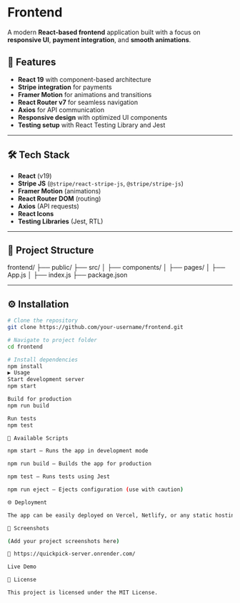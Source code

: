 # Frontend

A modern **React-based frontend** application built with a focus on **responsive UI**, **payment integration**, and **smooth animations**.

## 🚀 Features
- **React 19** with component-based architecture
- **Stripe integration** for payments
- **Framer Motion** for animations and transitions
- **React Router v7** for seamless navigation
- **Axios** for API communication
- **Responsive design** with optimized UI components
- **Testing setup** with React Testing Library and Jest

---

## 🛠️ Tech Stack
- **React** (v19)
- **Stripe JS** (`@stripe/react-stripe-js`, `@stripe/stripe-js`)
- **Framer Motion** (animations)
- **React Router DOM** (routing)
- **Axios** (API requests)
- **React Icons**
- **Testing Libraries** (Jest, RTL)

---

## 📂 Project Structure
frontend/
├── public/
├── src/
│ ├── components/
│ ├── pages/
│ ├── App.js
│ ├── index.js
├── package.json

---

## ⚙️ Installation

```bash
# Clone the repository
git clone https://github.com/your-username/frontend.git

# Navigate to project folder
cd frontend

# Install dependencies
npm install
▶️ Usage
Start development server
npm start

Build for production
npm run build

Run tests
npm test

🔑 Available Scripts

npm start – Runs the app in development mode

npm run build – Builds the app for production

npm test – Runs tests using Jest

npm run eject – Ejects configuration (use with caution)

🌐 Deployment

The app can be easily deployed on Vercel, Netlify, or any static hosting service.

📸 Screenshots

(Add your project screenshots here)

🔗 https://quickpick-server.onrender.com/

Live Demo

📝 License

This project is licensed under the MIT License.
